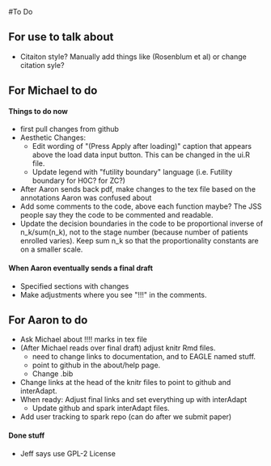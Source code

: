 #To Do

## For use to talk about
* Citaiton style? Manually add things like (Rosenblum et al) or change citation syle?


## For Michael to do


#### Things to do now
* first pull changes from github
* Aesthetic Changes:
    - Edit wording of "(Press Apply after loading)" caption that appears above the load data input button. This can be changed in the ui.R file.
    - Update legend with "futility boundary" language (i.e. Futility boundary for H0C? for ZC?)
* After Aaron sends back pdf, make changes to the tex file based on the annotations Aaron was confused about
* Add some comments to the code, above each function maybe? The JSS people say they the code to be commented and readable.
* Update the decision boundaries in the code to be proportional inverse of n_k/sum(n_k), not to the stage number (because number of patients enrolled varies). Keep sum n_k so that the proportionality constants are on a smaller scale. 

 

#### When Aaron eventually sends a final draft
* Specified sections with changes
* Make adjustments where you see "!!!" in the comments.






## For Aaron to do
* Ask Michael about !!!! marks in tex file
* (After Michael reads over final draft) adjust knitr Rmd files.
    * need to change links to documentation, and to EAGLE named stuff.
    * point to github in the about/help page.
    * Change .bib 
* Change links at the head of the knitr files to point to github and interAdapt.
* When ready: Adjust final links and set everything up with interAdapt
    - Update github and spark interAdapt files.
* Add user tracking to spark repo (can do after we submit paper)

#### Done stuff
* Jeff says use GPL-2 License

